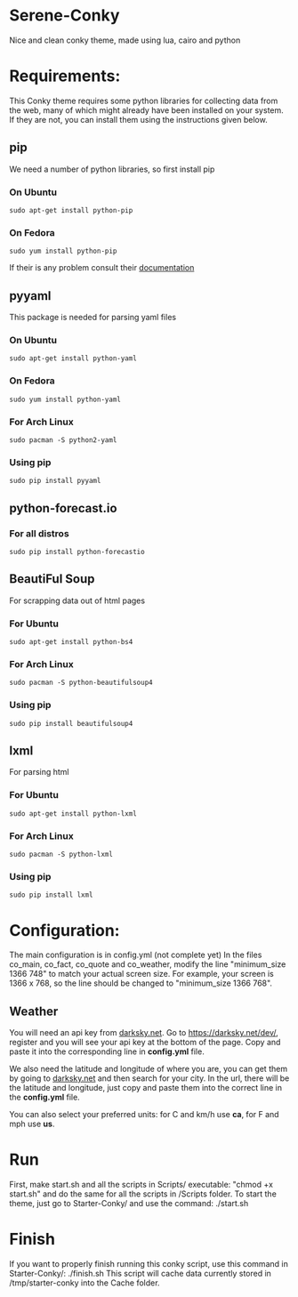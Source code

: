 # Serene-Conky
Nice and clean conky theme, made using lua, cairo and python

# Requirements:
This Conky theme requires some python libraries for collecting data from the web, many of which might already have been installed on your system. If they are not, you can install them using the instructions given below.

## pip
We need a number of python libraries, so first install pip
### On Ubuntu
    sudo apt-get install python-pip
### On Fedora
    sudo yum install python-pip
If their is any problem consult their [documentation](https://pip.pypa.io/en/stable/installing.html)

## pyyaml
This package is needed for parsing yaml files
### On Ubuntu
    sudo apt-get install python-yaml
### On Fedora
    sudo yum install python-yaml
### For Arch Linux
    sudo pacman -S python2-yaml
### Using pip
    sudo pip install pyyaml

## python-forecast.io  
### For all distros
    sudo pip install python-forecastio

## BeautiFul Soup
For scrapping data out of html pages
### For Ubuntu
    sudo apt-get install python-bs4
### For Arch Linux
    sudo pacman -S python-beautifulsoup4
### Using pip
    sudo pip install beautifulsoup4

## lxml
For parsing html
### For Ubuntu
    sudo apt-get install python-lxml
### For Arch Linux
    sudo pacman -S python-lxml
### Using pip
    sudo pip install lxml

# Configuration:
The main configuration is in config.yml (not complete yet)
In the files co_main, co_fact, co_quote and co_weather, modify the line "minimum_size 1366 748" to match your actual screen size. For example, your screen is 1366 x 768, so the line should be changed to "minimum_size 1366 768".

## Weather
You will need an api key from [darksky.net](https://darksky.net). Go to <https://darksky.net/dev/>, register and you will see your api key at the bottom of the page. Copy and paste it into the corresponding line in **config.yml** file.

We also need the latitude and longitude of where you are, you can get them by going to [darksky.net](https://darksky.net) and then search for your city. In the url, there will be the latitude and longitude, just copy and paste them into the correct line in the **config.yml** file.

You can also select your preferred units: for C and km/h use **ca**, for F and mph use **us**.

# Run
First, make start.sh and all the scripts in Scripts/ executable:
 "chmod +x start.sh" and do the same for all the scripts in /Scripts folder.
To start the theme, just go to Starter-Conky/ and use the command:
    ./start.sh

# Finish
If you want to properly finish running this conky script, use this command in Starter-Conky/:
    ./finish.sh
This script will cache data currently stored in /tmp/starter-conky into the Cache folder.
